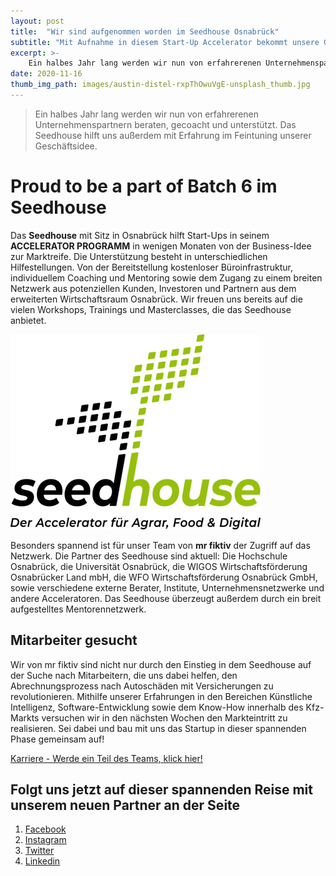 ```yaml
---
layout: post
title:  "Wir sind aufgenommen worden im Seedhouse Osnabrück"
subtitle: "Mit Aufnahme in diesem Start-Up Accelerator bekommt unsere Gründung ein ganz neues Level!"
excerpt: >-
    Ein halbes Jahr lang werden wir nun von erfahrerenen Unternehmenspartnern beraten, gecoacht und unterstützt. Das Seedhouse hilft uns außerdem mit Erfahrung im Feintuning unserer Geschäftsidee.
date: 2020-11-16
thumb_img_path: images/austin-distel-rxpThOwuVgE-unsplash_thumb.jpg
---
```


> Ein halbes Jahr lang werden wir nun von erfahrerenen Unternehmenspartnern beraten, gecoacht und unterstützt. Das Seedhouse hilft uns außerdem mit Erfahrung im Feintuning unserer Geschäftsidee.

# Proud to be a part of Batch 6 im Seedhouse

Das <strong>Seedhouse</strong> mit Sitz in Osnabrück hilft Start-Ups in seinem **ACCELERATOR PROGRAMM** in wenigen Monaten von der Business-Idee zur Marktreife. Die Unterstützung besteht in unterschiedlichen Hilfestellungen. Von der Bereitstellung kostenloser Büroinfrastruktur, individuellem Coaching und Mentoring sowie dem Zugang zu einem breiten Netzwerk aus potenziellen Kunden, Investoren und Partnern aus dem erweiterten Wirtschaftsraum Osnabrück. Wir freuen uns bereits auf die vielen Workshops, Trainings und Masterclasses, die das Seedhouse anbietet. 

[![logo seedhouse](/images/posts/2020-11-16-mr_fiktiv_joint_das_seedhouse/seedhouse.png)](https://www.seedhouse.de/)

Besonders spannend ist für unser Team von <strong>mr fiktiv</strong> der Zugriff auf das Netzwerk. Die Partner des Seedhouse sind aktuell: Die Hochschule Osnabrück, die Universität Osnabrück, die WIGOS Wirtschaftsförderung Osnabrücker Land mbH, die WFO Wirtschaftsförderung Osnabrück GmbH, sowie verschiedene externe Berater, Institute, Unternehmensnetzwerke und andere Acceleratoren.  Das Seedhouse überzeugt außerdem durch ein breit aufgestelltes Mentorennetzwerk.

## Mitarbeiter gesucht

Wir von mr fiktiv sind nicht nur durch den Einstieg in dem Seedhouse auf der Suche nach Mitarbeitern, die uns dabei helfen, den Abrechnungsprozess nach Autoschäden mit Versicherungen zu revolutionieren.
Mithilfe unserer Erfahrungen in den Bereichen Künstliche Intelligenz, Software-Entwicklung sowie dem Know-How innerhalb des Kfz-Markts versuchen wir in den nächsten Wochen den Markteintritt zu realisieren. Sei dabei und bau mit uns das Startup in dieser spannenden Phase gemeinsam auf!

<a href="/career" class="button">Karriere - Werde ein Teil des Teams, klick hier!</a>

## Folgt uns jetzt auf dieser spannenden Reise mit unserem neuen Partner an der Seite

1. [Facebook](https://www.facebook.com/mrfiktiv/)
2. [Instagram](https://instagram.com/mrfiktiv)
3. [Twitter](https://twitter.com/mr_fiktiv)
4. [Linkedin](https://linkedin.com/company/mrfiktiv)
